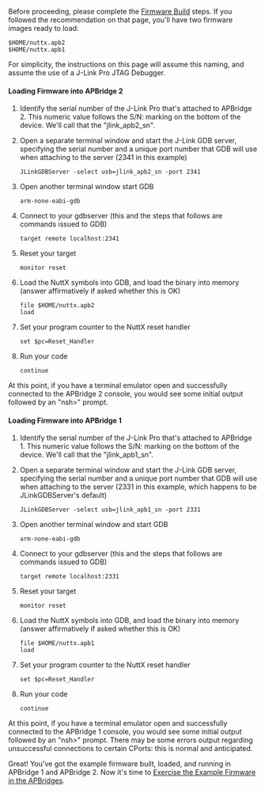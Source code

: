 Before proceeding, please complete the [Firmware Build](Firmware-Build) steps.  If you followed the recommendation on that page, you'll have two firmware images ready to load:
````
$HOME/nuttx.apb2
$HOME/nuttx.apb1
````
For simplicity, the instructions on this page will assume this naming, and assume the use of a J-Link Pro JTAG Debugger.

#### Loading Firmware into APBridge 2
1. Identify the serial number of the J-Link Pro that's attached to APBridge 2.  This numeric value follows the S/N: marking on the bottom of the device.  We'll call that the "jlink_apb2_sn".
2. Open a separate terminal window and start the J-Link GDB server, specifying the serial number and a unique port number that GDB will use when attaching to the server (2341 in this example)

   `JLinkGDBServer -select usb=jlink_apb2_sn -port 2341`
3. Open another terminal window start GDB

    `arm-none-eabi-gdb`  
4. Connect to your gdbserver (this and the steps that follows are commands issued to GDB)

    `target remote localhost:2341`
5. Reset your target

    `monitor reset`
6. Load the NuttX symbols into GDB, and load the binary into memory (answer affirmatively if asked whether this is OK)

    `file $HOME/nuttx.apb2`  
    `load`
7. Set your program counter to the NuttX reset handler

    `set $pc=Reset_Handler`
8. Run your code

    `continue`

At this point, if you have a terminal emulator open and successfully connected to the APBridge 2 console, you would see some initial output followed by an "nsh>" prompt.

#### Loading Firmware into APBridge 1
1. Identify the serial number of the J-Link Pro that's attached to APBridge 1.  This numeric value follows the S/N: marking on the bottom of the device.  We'll call that the "jlink_apb1_sn".
2. Open a separate terminal window and start the J-Link GDB server, specifying the serial number and a unique port number that GDB will use when attaching to the server (2331 in this example, which happens to be JLinkGDBServer's default)

   `JLinkGDBServer -select usb=jlink_apb1_sn -port 2331`
3. Open another terminal window and start GDB

    `arm-none-eabi-gdb`
4. Connect to your gdbserver (this and the steps that follows are commands issued to GDB)

    `target remote localhost:2331`
5. Reset your target

    `monitor reset`
6. Load the NuttX symbols into GDB, and load the binary into memory (answer affirmatively if asked whether this is OK)

    `file $HOME/nuttx.apb1`  
    `load`
7. Set your program counter to the NuttX reset handler

    `set $pc=Reset_Handler`
8. Run your code

    `continue`

At this point, if you have a terminal emulator open and successfully connected to the APBridge 1 console, you would see some initial output followed by an "nsh>" prompt.  There may be some errors output regarding unsuccessful connections to certain CPorts: this is normal and anticipated.

Great!  You've got the example firmware built, loaded, and running in APBridge 1 and APBridge 2.  Now it's time to [Exercise the Example Firmware in the APBridges](Exercising-Example-Firmware-in-the-APBridges).
